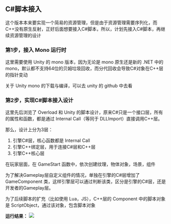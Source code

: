 ## C#脚本接入

这个版本本来要实现一个简易的资源管理，但是由于资源管理需要序列化，而C++没有原生反射，正好后面想要接入C#脚本，所以，计划先接入C#脚本，再继续资源管理的设计


### 第1步，接入 Mono 运行时

这里需要使用 Unity 的 mono 版本，因为无论是 mono 原生还是新的 .NET 中的 mono，默认都不支持64位的贝姆垃圾回收，而分代回收会导致C#对象在C++层的指针变动

关于 Unity mono 的下载与编译，可以去 unity 的 github 中去看

### 第2步，实现C#脚本接入设计

这里先后浏览了 Overload 和 Unity 的脚本设计，原来C#只是一个接口层，所有的属性和函数，都是通过 Internal Call（等同于 DLLImport）直接调用C++层。

那么，设计上分为3层：
1. 引擎C#层，核心函数都是 Internal Call
2. 引擎C++绑定层，用于连接C#层和C++层
3. 引擎C++核心层

在玩家层面，在 GameStart 函数中，依次创建纹理，物体对象，场景，组件

为了解决Gameplay层自定义组件的情况，单独在引擎的C#层增加了 GameComponent 类，这样引擎层可以通过判断该类，区分是引擎的C#层，还是开发者的Gameplay层。

为了后续脚本的扩充（比如使用 Lua，JS），C++层的 Component 中的脚本对象是 ScriptObject，通过该对象，包含脚本对象

**运行结果：**
![](../Versions/Assets/v0.16_result.png)